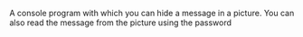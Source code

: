 A console program with which you can hide a message in a picture. You can also read the message from the picture using
the password